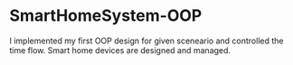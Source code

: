 # SmartHomeSystem-OOP
 I implemented my first OOP design for given sceneario and controlled the time flow. Smart home devices are designed and managed.
